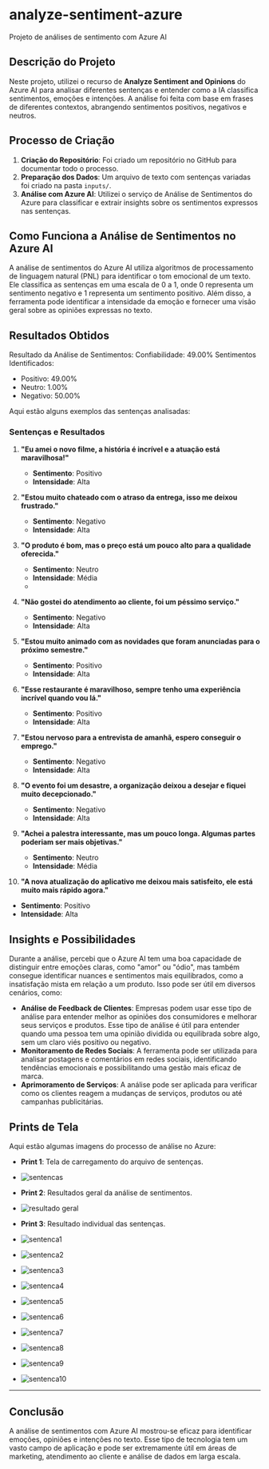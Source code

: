 # analyze-sentiment-azure
Projeto de análises de sentimento com Azure AI

## Descrição do Projeto

Neste projeto, utilizei o recurso de **Analyze Sentiment and Opinions** do Azure AI para analisar diferentes sentenças e entender como a IA classifica sentimentos, emoções e intenções. A análise foi feita com base em frases de diferentes contextos, abrangendo sentimentos positivos, negativos e neutros.

## Processo de Criação

1. **Criação do Repositório**: Foi criado um repositório no GitHub para documentar todo o processo.
2. **Preparação dos Dados**: Um arquivo de texto com sentenças variadas foi criado na pasta `inputs/`.
3. **Análise com Azure AI**: Utilizei o serviço de Análise de Sentimentos do Azure para classificar e extrair insights sobre os sentimentos expressos nas sentenças.

## Como Funciona a Análise de Sentimentos no Azure AI

A análise de sentimentos do Azure AI utiliza algoritmos de processamento de linguagem natural (PNL) para identificar o tom emocional de um texto. Ele classifica as sentenças em uma escala de 0 a 1, onde 0 representa um sentimento negativo e 1 representa um sentimento positivo. Além disso, a ferramenta pode identificar a intensidade da emoção e fornecer uma visão geral sobre as opiniões expressas no texto.

## Resultados Obtidos

Resultado da Análise de Sentimentos:
Confiabilidade: 49.00%
Sentimentos Identificados:
  * Positivo: 49.00%
  * Neutro: 1.00%
  * Negativo: 50.00%

Aqui estão alguns exemplos das sentenças analisadas:

### Sentenças e Resultados

1. **"Eu amei o novo filme, a história é incrível e a atuação está maravilhosa!"**
   - **Sentimento**: Positivo
   - **Intensidade**: Alta

2. **"Estou muito chateado com o atraso da entrega, isso me deixou frustrado."**
   - **Sentimento**: Negativo
   - **Intensidade**: Alta

3. **"O produto é bom, mas o preço está um pouco alto para a qualidade oferecida."**
   - **Sentimento**: Neutro
   - **Intensidade**: Média
   - 
4. **"Não gostei do atendimento ao cliente, foi um péssimo serviço."**
   - **Sentimento**: Negativo
   - **Intensidade**: Alta

5. **"Estou muito animado com as novidades que foram anunciadas para o próximo semestre."**
   - **Sentimento**: Positivo
   - **Intensidade**: Alta

6. **"Esse restaurante é maravilhoso, sempre tenho uma experiência incrível quando vou lá."**
   - **Sentimento**: Positivo
   - **Intensidade**: Alta

7. **"Estou nervoso para a entrevista de amanhã, espero conseguir o emprego."**
   - **Sentimento**: Negativo
   - **Intensidade**: Alta

8. **"O evento foi um desastre, a organização deixou a desejar e fiquei muito decepcionado."**
   - **Sentimento**: Negativo
   - **Intensidade**: Alta
  
9. **"Achei a palestra interessante, mas um pouco longa. Algumas partes poderiam ser mais objetivas."**
   - **Sentimento**: Neutro
   - **Intensidade**: Média
  
10. **"A nova atualização do aplicativo me deixou mais satisfeito, ele está muito mais rápido agora."**
   - **Sentimento**: Positivo
   - **Intensidade**: Alta


## Insights e Possibilidades

Durante a análise, percebi que o Azure AI tem uma boa capacidade de distinguir entre emoções claras, como "amor" ou "ódio", mas também consegue identificar nuances e sentimentos mais equilibrados, como a insatisfação mista em relação a um produto. Isso pode ser útil em diversos cenários, como:

- **Análise de Feedback de Clientes**: Empresas podem usar esse tipo de análise para entender melhor as opiniões dos consumidores e melhorar seus serviços e produtos. Esse tipo de análise é útil para entender quando uma pessoa tem uma opinião dividida ou equilibrada sobre algo, sem um claro viés positivo ou negativo.
- **Monitoramento de Redes Sociais**: A ferramenta pode ser utilizada para analisar postagens e comentários em redes sociais, identificando tendências emocionais e possibilitando uma gestão mais eficaz de marca.
- **Aprimoramento de Serviços**: A análise pode ser aplicada para verificar como os clientes reagem a mudanças de serviços, produtos ou até campanhas publicitárias.

## Prints de Tela

Aqui estão algumas imagens do processo de análise no Azure:

- **Print 1**: Tela de carregamento do arquivo de sentenças.
- ![sentencas](Git/images/sentencas.png)
  
- **Print 2**: Resultados geral da análise de sentimentos.
- ![resultado geral](Git/images/resultadogeral.png)

- **Print 3**: Resultado individual das sentenças.
- ![sentenca1](Git/images/sentenca1.png)
- ![sentenca2](Git/images/sentenca2.png)
- ![sentenca3](Git/images/sentenca3.png)
- ![sentenca4](Git/images/sentenca4.png)
- ![sentenca5](Git/images/sentenca5.png)
- ![sentenca6](Git/images/sentenca6.png)
- ![sentenca7](Git/images/sentenca7.png)
- ![sentenca8](Git/images/sentenca8.png)
- ![sentenca9](Git/images/sentenca9.png)
- ![sentenca10](Git/images/sentenca10.png)

---

## Conclusão

A análise de sentimentos com Azure AI mostrou-se eficaz para identificar emoções, opiniões e intenções no texto. Esse tipo de tecnologia tem um vasto campo de aplicação e pode ser extremamente útil em áreas de marketing, atendimento ao cliente e análise de dados em larga escala.
